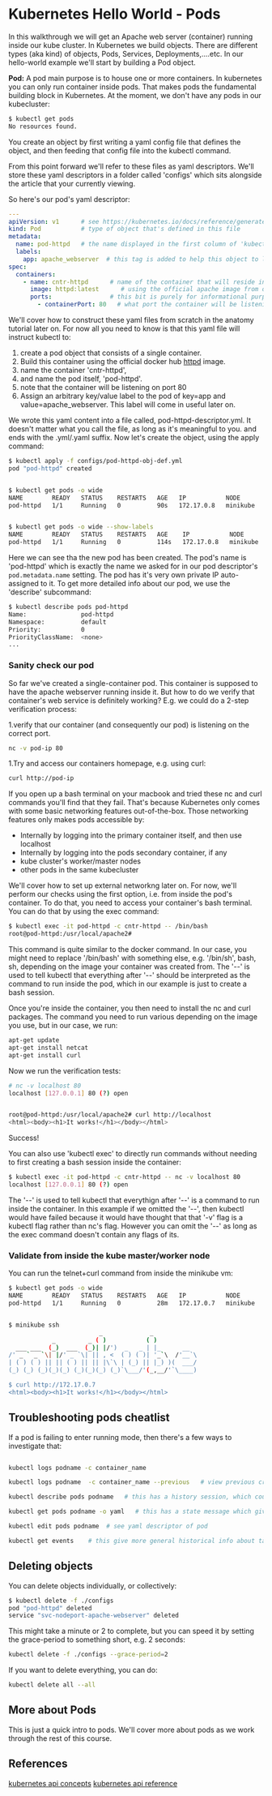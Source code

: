 # Kubernetes Hello World - Pods

In this walkthrough we will get an Apache web server (container) running inside our kube cluster. In Kubernetes we build objects. There are different types (aka kind) of objects, Pods, Services, Deployments,....etc. In our hello-world example we'll start by building a Pod object.

**Pod:** A pod main purpose is to house one or more containers. In kubernetes you can only run container inside pods. That makes pods the fundamental building block in Kubernetes. At the moment, we don't have any pods in our kubecluster:

```bash
$ kubectl get pods
No resources found.
```

You create an object by first writing a yaml config file that defines the object, and then feeding that config file into the kubectl command.

From this point forward we'll refer to these files as yaml descriptors. We'll store these yaml descriptors in a folder called 'configs' which sits alongside the article that your currently viewing.

So here's our pod's yaml descriptor:

```yaml
---
apiVersion: v1      # see https://kubernetes.io/docs/reference/generated/kubernetes-api/v1.13/
kind: Pod           # type of object that's defined in this file
metadata:
  name: pod-httpd   # the name displayed in the first column of 'kubectl get pods'
  labels:
    app: apache_webserver  # this tag is added to help this object to link to the service object.
spec:
  containers:
    - name: cntr-httpd      # name of the container that will reside in the pod
      image: httpd:latest      # using the official apache image from docker hub, along with a tag
      ports:                # this bit is purely for informational purposes only and can be omitted.
        - containerPort: 80   # what port the container will be listening on

```

We'll cover how to construct these yaml files from scratch in the anatomy tutorial later on. For now all you need to know is that this yaml file will instruct kubectl to:

1. create a pod object that consists of a single container.
2. Build this container using the official docker hub [httpd](https://hub.docker.com/_/httpd) image.
3. name the container 'cntr-httpd',
4. and name the pod itself, 'pod-httpd'.
5. note that the container will be listening on port 80
6. Assign an arbitrary key/value label to the pod of key=app and value=apache_webserver. This label will come in useful later on.

We wrote this yaml content into a file called, pod-httpd-descriptor.yml. It doesn't matter what you call the file, as long as it's meaningful to you. and ends with the .yml/.yaml suffix. Now let's create the object, using the apply command:

```bash
$ kubectl apply -f configs/pod-httpd-obj-def.yml
pod "pod-httpd" created


$ kubectl get pods -o wide
NAME        READY   STATUS    RESTARTS   AGE   IP           NODE       NOMINATED NODE   READINESS GATES
pod-httpd   1/1     Running   0          90s   172.17.0.8   minikube   <none>           <none>


$ kubectl get pods -o wide --show-labels
NAME        READY   STATUS    RESTARTS   AGE    IP           NODE       NOMINATED NODE   READINESS GATES   LABELS
pod-httpd   1/1     Running   0          114s   172.17.0.8   minikube   <none>           <none>            app=apache_webserver
```

Here we can see tha the new pod has been created. The pod's name is 'pod-httpd' which is exactly the name we asked for in our pod descriptor's `pod.metadata.name` setting. The pod has it's very own private IP auto-assigned to it. To get more detailed info about our pod, we use the 'describe' subcommand:

```bash
$ kubectl describe pods pod-httpd
Name:               pod-httpd
Namespace:          default
Priority:           0
PriorityClassName:  <none>
...
```

### Sanity check our pod

So far we've created a single-container pod. This container is supposed to have the apache webserver running inside it. But how to do we verify that container's web service is definitely working? E.g. we could do a 2-step verification process:

1.verify that our container (and consequently our pod) is listening on the correct port.

```bash
nc -v pod-ip 80

```

1.Try and access our containers homepage, e.g. using curl:

```bash
curl http://pod-ip
```

If you open up a bash terminal on your macbook and tried these nc and curl commands you'll find that they fail. That's because Kubernetes only comes with some basic networking features out-of-the-box. Those networking features only makes pods accessible by:

- Internally by logging into the primary container itself, and then use localhost
- Internally by logging into the pods secondary container, if any
- kube cluster's worker/master nodes
- other pods in the same kubecluster

We'll cover how to set up external networkng later on. For now, we'll perform our checks using the first option, i.e. from inside the pod's container. To do that, you need to access your container's bash terminal. You can do that by using the exec command:

```bash
$ kubectl exec -it pod-httpd -c cntr-httpd -- /bin/bash
root@pod-httpd:/usr/local/apache2#
```

This command is quite similar to the docker command. In our case, you might need to replace '/bin/bash' with something else, e.g. '/bin/sh', bash, sh, depending on the image your container was created from. The '--' is used to tell kubectl that everything after '--' should be interpreted as the command to run inside the pod, which in our example is just to create a bash session.

Once you're inside the container, you then need to install the nc and curl packages. The command you need to run various depending on the image you use, but in our case, we run:

```bash
apt-get update
apt-get install netcat
apt-get install curl
```

Now we run the verification tests:

```bash
# nc -v localhost 80
localhost [127.0.0.1] 80 (?) open


root@pod-httpd:/usr/local/apache2# curl http://localhost
<html><body><h1>It works!</h1></body></html>
```

Success!

You can also use 'kubectl exec' to directly run commands without needing to first creating a bash session inside the container:

```bash
$ kubectl exec -it pod-httpd -c cntr-httpd -- nc -v localhost 80
localhost [127.0.0.1] 80 (?) open
```

The '--' is used to tell kubectl that everythign after '--' is a command to run inside the container. In this example if we omitted the '--', then kubectl would have failed because it would have thought that that '-v' flag is a kubectl flag rather than nc's flag. However you can omit the '--' as long as the exec command doesn't contain any flags of its.

### Validate from inside the kube master/worker node

You can run the telnet+curl command from inside the minikube vm:

```bash
$ kubectl get pods -o wide
NAME        READY   STATUS    RESTARTS   AGE   IP           NODE       NOMINATED NODE   READINESS GATES
pod-httpd   1/1     Running   0          28m   172.17.0.7   minikube   <none>           <none>


$ minikube ssh
                         _             _
            _         _ ( )           ( )
  ___ ___  (_)  ___  (_)| |/')  _   _ | |_      __  
/' _ ` _ `\| |/' _ `\| || , <  ( ) ( )| '_`\  /'__`\
| ( ) ( ) || || ( ) || || |\`\ | (_) || |_) )(  ___/
(_) (_) (_)(_)(_) (_)(_)(_) (_)`\___/'(_,__/'`\____)

$ curl http://172.17.0.7
<html><body><h1>It works!</h1></body></html>
```


## Troubleshooting pods cheatlist

If a pod is failing to enter running mode, then there's a few ways to investigate that:

```bash

kubectl logs podname -c container_name

kubectl logs podname  -c container_name --previous   # view previous crashed pod's log.

kubectl describe pods podname   # this has a history session, which could give more info

kubectl get pods podname -o yaml   # this has a state message which gives more info too.

kubectl edit pods podname  # see yaml descriptor of pod

kubectl get events    # this give more general historical info about tasks performed by kubernetes

```

## Deleting objects

You can delete objects individually, or collectively:

```bash
$ kubectl delete -f ./configs
pod "pod-httpd" deleted
service "svc-nodeport-apache-webserver" deleted
```

This might take a minute or 2 to complete, but you can speed it by setting the grace-period to something short, e.g. 2 seconds:

```bash
kubectl delete -f ./configs --grace-period=2
```

If you want to delete everything, you can do:

```bash
kubectl delete all --all
```

## More about Pods

This is just a quick intro to pods. We'll cover more about pods as we work through the rest of this course.

## References

[kubernetes api concepts](https://kubernetes.io/docs/concepts/overview/kubernetes-api/)
[kubernetes api reference](https://kubernetes.io/docs/reference/generated/kubernetes-api/v1.13/)